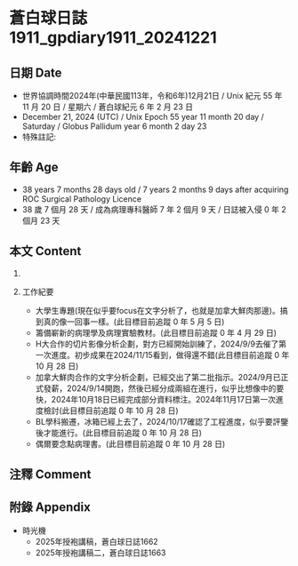 [_metadata_:encoding]: - "utf-8"
[_metadata_:language]: - "zh-Hant-TW"
[_metadata_:fileformat]: - "markdown"
[_metadata_:MIME_type]: - "text/plain"
[_metadata_:markdown_version]: - "commonmark version 0.30"
[_metadata_:markdown_spec]: - "https://spec.commonmark.org/0.30/"

# 蒼白球日誌1911_gpdiary1911_20241221 #

## 日期 Date ##

* 世界協調時間2024年(中華民國113年，令和6年)12月21日 / Unix 紀元 55 年 11 月 20 日 / 星期六 / 蒼白球紀元 6 年 2 月 23 日
* December 21, 2024 (UTC) / Unix Epoch 55 year 11 month 20 day / Saturday / Globus Pallidum year 6 month 2 day 23
* 特殊註記:

## 年齡 Age ##

* 38 years 7 months 28 days old / 7 years 2 months 9 days after acquiring ROC Surgical Pathology Licence
* 38 歲 7 個月 28 天 / 成為病理專科醫師 7 年 2 個月 9 天 / 日誌被入侵 0 年 2 個月 23 天

## 本文 Content ##

1. 

2. 工作紀要

    - 大學生專題(現在似乎要focus在文字分析了，也就是加拿大鮮肉那邊)。搞到真的像一回事一樣。(此目標目前追蹤 0 年 5 月 5 日)
    - 籌備嶄新的病理學及病理實驗教材。(此目標目前追蹤 0 年 4 月 29 日)
    - H大合作的切片影像分析企劃，對方已經開始訓練了，2024/9/9去催了第一次進度。初步成果在2024/11/15看到，做得還不錯(此目標目前追蹤 0 年 10 月 28 日)
    - 加拿大鮮肉合作的文字分析企劃，已經交出了第二批指示。2024/9月已正式發薪，2024/9/14開跑，然後已經分成兩組在進行，似乎比想像中的要快，2024年10月18日已經完成部分資料標注。2024年11月17日第一次進度檢討(此目標目前追蹤 0 年 10 月 28 日)
    - BL學科搬遷，冰箱已經上去了，2024/10/17確認了工程進度，似乎要評鑒後才能進行。(此目標目前追蹤 0 年 10 月 28 日)
    - 偶爾要念點病理書。(此目標目前追蹤 0 年 10 月 28 日)

## 注釋 Comment ##


## 附錄 Appendix ##

* 時光機
    - 2025年授袍講稿，蒼白球日誌1662
    - 2025年授袍講稿二，蒼白球日誌1663
